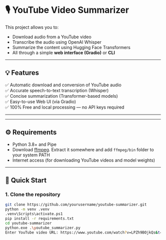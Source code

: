 # 🎙️ YouTube Video Summarizer

This project allows you to:
- Download audio from a YouTube video
- Transcribe the audio using OpenAI Whisper
- Summarize the content using Hugging Face Transformers
- All through a simple **web interface (Gradio)** or **CLI**

---



## 💡 Features

✅ Automatic download and conversion of YouTube audio  
✅ Accurate speech-to-text transcription (Whisper)  
✅ Concise summarization (Transformer-based models)  
✅ Easy-to-use Web UI (via Gradio)  
✅ 100% Free and local processing — no API keys required

---

---

## ⚙️ Requirements

- Python 3.8+ and Pipe
- Download [ffmpeg](https://www.gyan.dev/ffmpeg/builds/ffmpeg-release-essentials.zip). Extract it somewhere and add `ffmpeg/bin` folder to your system PATH
- Internet access (for downloading YouTube videos and model weights)

---

## 🚀 Quick Start

### 1. Clone the repository

```bash
git clone https://github.com/yourusername/youtube-summarizer.git
python -m venv .venv
.venv\Scripts\activate.ps1
pip install -r requirements.txt
cd youtube-summarizer
python.exe .\youtube_summarizer.py
Enter YouTube video URL: https://www.youtube.com/watch?v=LPZh9BOjkQs&t=6s
```

